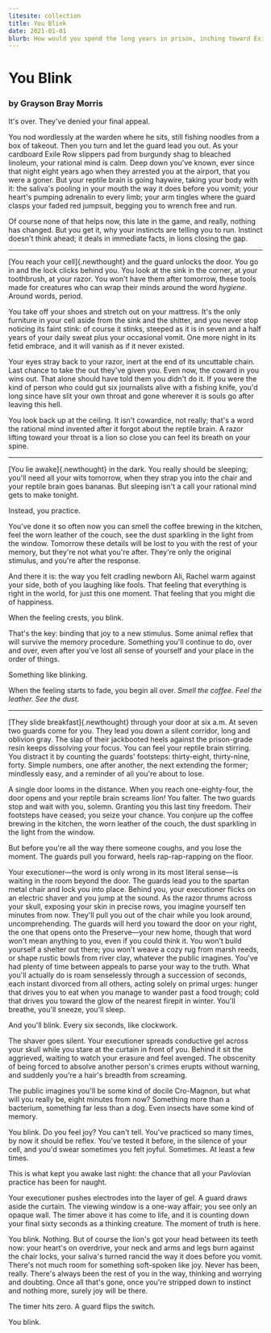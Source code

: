 ```yaml
---
litesite: collection
title: You Blink
date: 2021-01-01
blurb: How would you spend the long years in prison, inching toward Exile Day, in a future where execution has been replaced by a procedure to induce complete and permanent amnesia?
---
```

# You Blink

### by Grayson Bray Morris

It's over. They've denied your final appeal.

You nod wordlessly at the warden where he sits, still fishing noodles
from a box of takeout. Then you turn and let the guard lead you out. As
your cardboard Exile Row slippers pad from burgundy shag to bleached
linoleum, your rational mind is calm. Deep down you've known, ever since
that night eight years ago when they arrested you at the airport, that
you were a goner. But your reptile brain is going haywire, taking your
body with it: the saliva's pooling in your mouth the way it does before
you vomit; your heart's pumping adrenalin to every limb; your arm
tingles where the guard clasps your faded red jumpsuit, begging you to
wrench free and run.

Of course none of that helps now, this late in the game, and really,
nothing has changed. But you get it, why your instincts are telling you
to run. Instinct doesn't think ahead; it deals in immediate facts, in
lions closing the gap.

------------------------------------------------------------------------

[You reach your cell]{.newthought} and the guard unlocks the door. You
go in and the lock clicks behind you. You look at the sink in the
corner, at your toothbrush, at your razor. You won't have them after
tomorrow, these tools made for creatures who can wrap their minds around
the word *hygiene*. Around words, period.

You take off your shoes and stretch out on your mattress. It's the only
furniture in your cell aside from the sink and the shitter, and you
never stop noticing its faint stink: of course it stinks, steeped as it
is in seven and a half years of your daily sweat plus your occasional
vomit. One more night in its fetid embrace, and it will vanish as if it
never existed.

Your eyes stray back to your razor, inert at the end of its uncuttable
chain. Last chance to take the out they've given you. Even now, the
coward in you wins out. That alone should have told them you didn't do
it. If you were the kind of person who could gut six journalists alive
with a fishing knife, you'd long since have slit your own throat and
gone wherever it is souls go after leaving this hell.

You look back up at the ceiling. It isn't cowardice, not really; that's
a word the rational mind invented after it forgot about the reptile
brain. A razor lifting toward your throat is a lion so close you can
feel its breath on your spine.

------------------------------------------------------------------------

[You lie awake]{.newthought} in the dark. You really should be sleeping;
you'll need all your wits tomorrow, when they strap you into the chair
and your reptile brain goes bananas. But sleeping isn't a call your
rational mind gets to make tonight.

Instead, you practice.

You've done it so often now you can smell the coffee brewing in the
kitchen, feel the worn leather of the couch, see the dust sparkling in
the light from the window. Tomorrow these details will be lost to you
with the rest of your memory, but they're not what you're after. They're
only the original stimulus, and you're after the response.

And there it is: the way you felt cradling newborn Ali, Rachel warm
against your side, both of you laughing like fools. That feeling that
everything is right in the world, for just this one moment. That feeling
that you might die of happiness.

When the feeling crests, you blink.

That's the key: binding that joy to a new stimulus. Some animal reflex
that will survive the memory procedure. Something you'll continue to do,
over and over, even after you've lost all sense of yourself and your
place in the order of things.

Something like blinking.

When the feeling starts to fade, you begin all over. *Smell the coffee.
Feel the leather. See the dust.*

------------------------------------------------------------------------

[They slide breakfast]{.newthought} through your door at six a.m. At
seven two guards come for you. They lead you down a silent corridor,
long and oblivion gray. The slap of their jackbooted heels against the
prison-grade resin keeps dissolving your focus. You can feel your
reptile brain stirring. You distract it by counting the guards'
footsteps: thirty-eight, thirty-nine, forty. Simple numbers, one after
another, the next extending the former; mindlessly easy, and a reminder
of all you're about to lose.

A single door looms in the distance. When you reach one-eighty-four, the
door opens and your reptile brain screams *lion!* You falter. The two
guards stop and wait with you, solemn. Granting you this last tiny
freedom. Their footsteps have ceased; you seize your chance. You conjure
up the coffee brewing in the kitchen, the worn leather of the couch, the
dust sparkling in the light from the window.

But before you're all the way there someone coughs, and you lose the
moment. The guards pull you forward, heels rap-rap-rapping on the floor.

Your executioner&mdash;the word is only wrong in its most literal sense&mdash;is
waiting in the room beyond the door. The guards lead you to the spartan
metal chair and lock you into place. Behind you, your executioner flicks
on an electric shaver and you jump at the sound. As the razor thrums
across your skull, exposing your skin in precise rows, you imagine
yourself ten minutes from now. They'll pull you out of the chair while
you look around, uncomprehending. The guards will herd you toward the
door on your right, the one that opens onto the Preserve&mdash;your new
home, though that word won't mean anything to you, even if you could
think it. You won't build yourself a shelter out there; you won't weave
a cozy rug from marsh reeds, or shape rustic bowls from river clay,
whatever the public imagines. You've had plenty of time between appeals
to parse your way to the truth. What you'll actually do is roam
senselessly through a succession of seconds, each instant divorced from
all others, acting solely on primal urges: hunger that drives you to eat
when you manage to wander past a food trough; cold that drives you
toward the glow of the nearest firepit in winter. You'll breathe, you'll
sneeze, you'll sleep.

And you'll blink. Every six seconds, like clockwork.

The shaver goes silent. Your executioner spreads conductive gel across
your skull while you stare at the curtain in front of you. Behind it sit
the aggrieved, waiting to watch your erasure and feel avenged. The
obscenity of being forced to absolve another person's crimes erupts
without warning, and suddenly you're a hair's breadth from screaming.

The public imagines you'll be some kind of docile Cro-Magnon, but what
will you really be, eight minutes from now? Something more than a
bacterium, something far less than a dog. Even insects have some kind of
memory.

You blink. Do you feel joy? You can't tell. You've practiced so many
times, by now it should be reflex. You've tested it before, in the
silence of your cell, and you'd swear sometimes you felt joyful.
Sometimes. At least a few times.

This is what kept you awake last night: the chance that all your
Pavlovian practice has been for naught.

Your executioner pushes electrodes into the layer of gel. A guard draws
aside the curtain. The viewing window is a one-way affair; you see only
an opaque wall. The timer above it has come to life, and it is counting
down your final sixty seconds as a thinking creature. The moment of
truth is here.

You blink. Nothing. But of course the lion's got your head between its
teeth now: your heart's on overdrive, your neck and arms and legs burn
against the chair locks, your saliva's turned rancid the way it does
before you vomit. There's not much room for something soft-spoken like
joy. Never has been, really. There's always been the rest of you in the
way, thinking and worrying and doubting. Once all that's gone, once
you're stripped down to instinct and nothing more, surely joy will be
there.

The timer hits zero. A guard flips the switch.

You blink.
